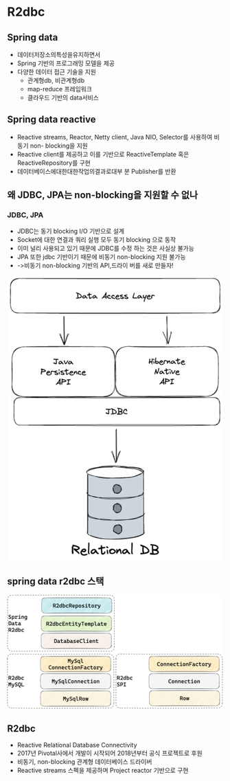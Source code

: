 # R2dbc 
## Spring data
* 데이터저장소의특성을유지하면서
* Spring 기반의 프로그래밍 모델을 제공 
* 다양한 데이터 접근 기술을 지원
  * 관계형db, 비관계형db
  * map-reduce 프레임워크
  * 클라우드 기반의 data서비스

## Spring data reactive
* Reactive streams, Reactor, Netty client, Java NIO, Selector를 사용하여 비동기 non- blocking을 지원
* Reactive client를 제공하고 이를 기반으로 ReactiveTemplate 혹은 ReactiveRepository를 구현
* 데이터베이스에대한대한작업의결과로대부 분 Publisher를 반환

## 왜 JDBC, JPA는 non-blocking을 지원할 수 없나
### JDBC, JPA
* JDBC는 동기 blocking I/O 기반으로 설계
* Socket에 대한 연결과 쿼리 실행 모두 동기 blocking 으로 동작
* 이미 널리 사용되고 있기 때문에 JDBC를 수정 하는 것은 사실상 불가능
* JPA 또한 jdbc 기반이기 때문에 비동기 non-blocking 지원 불가능
* ->비동기 non-blocking 기반의 API,드라이 버를 새로 만들자!

![img.png](img.png)

## spring data r2dbc 스택 

![img_1.png](img_1.png)

## R2dbc
* Reactive Relational Database Connectivity
* 2017년 Pivotal사에서 개발이 시작되어 2018년부터 공식 프로젝트로 후원
* 비동기, non-blocking 관계형 데이터베이스 드라이버
* Reactive streams 스펙을 제공하며 Project reactor 기반으로 구현